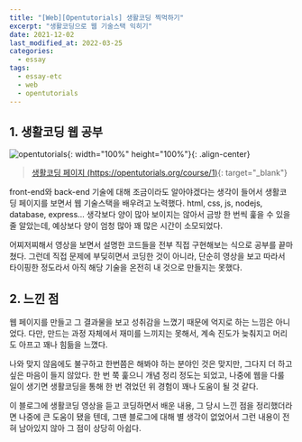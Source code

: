 ```yaml
---
title: "[Web][Opentutorials] 생활코딩 찍먹하기"
excerpt: "생활코딩으로 웹 기술스택 익히기"
date: 2021-12-02
last_modified_at: 2022-03-25
categories:
  - essay
tags:
  - essay-etc
  - web
  - opentutorials
---
```


## 1. 생활코딩 웹 공부

![opentutorials](https://user-images.githubusercontent.com/30232837/158752339-117f47ca-3905-47e6-91b3-9d59f58dba44.png "opentutorials"){: width="100%" height="100%"}{: .align-center}

> [생활코딩 페이지 (https://opentutorials.org/course/1)](https://opentutorials.org/course/1){: target="_blank"}

front-end와 back-end 기술에 대해 조금이라도 알아야겠다는 생각이 들어서 생활코딩 페이지를 보면서 웹 기술스택을 배우려고 노력했다. html, css, js, nodejs, database, express… 생각보다 양이 많아 보이지는 않아서 금방 한 번씩 훑을 수 있을 줄 알았는데, 예상보다 양이 엄청 많아 꽤 많은 시간이 소모되었다. 

어찌저찌해서 영상을 보면서 설명한 코드들을 전부 직접 구현해보는 식으로 공부를 끝마쳤다. 그런데 직접 문제에 부딪히면서 코딩한 것이 아니라, 단순히 영상을 보고 따라서 타이핑한 정도라서 아직 해당 기술을 온전히 내 것으로 만들지는 못했다. 

## 2. 느낀 점

웹 페이지를 만들고 그 결과물을 보고 성취감을 느꼈기 때문에 억지로 하는 느낌은 아니었다. 다만, 만드는 과정 자체에서 재미를 느끼지는 못해서, 계속 진도가 늦춰지고 머리도 아프고 꽤나 힘듦을 느꼈다. 

나와 맞지 않음에도 불구하고 한번쯤은 해봐야 하는 분야인 것은 맞지만, 그다지 더 하고 싶은 마음이 들지 않았다. 한 번 쭉 훑으니 개념 정리 정도는 되었고, 나중에 웹을 다룰 일이 생기면 생활코딩을 통해 한 번 겪었던 위 경험이 꽤나 도움이 될 것 같다. 

이 블로그에 생활코딩 영상을 듣고 코딩하면서 배운 내용, 그 당시 느낀 점을 정리했더라면 나중에 큰 도움이 됐을 텐데, 그땐 블로그에 대해 별 생각이 없었어서 그런 내용이 전혀 남아있지 않아 그 점이 상당히 아쉽다.